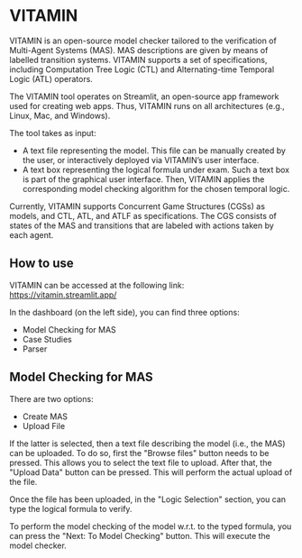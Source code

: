 # VITAMIN

VITAMIN is an open-source model checker tailored to the verification of Multi-Agent Systems (MAS). MAS descriptions are given by means of labelled transition systems.
VITAMIN supports a set of specifications, including Computation Tree Logic (CTL) and Alternating-time Temporal Logic (ATL) operators. 

The VITAMIN tool operates on Streamlit, an open-source app framework used for creating web apps. Thus, VITAMIN runs on all architectures (e.g., Linux, Mac, and Windows). 

The tool takes as input:
- A text file representing the model. This file can be manually created by the user, or interactively deployed via VITAMIN’s user interface.
- A text box representing the logical formula under exam. Such a text box is part of the graphical user interface.
Then, VITAMIN applies the corresponding model checking algorithm for the chosen temporal logic. 

Currently, VITAMIN supports Concurrent Game Structures (CGSs) as models, and CTL, ATL, and ATLF as specifications. 
The CGS consists of states of the MAS and transitions that are labeled with actions taken by each agent. 

## How to use

VITAMIN can be accessed at the following link: https://vitamin.streamlit.app/

In the dashboard (on the left side), you can find three options:
- Model Checking for MAS
- Case Studies
- Parser

## Model Checking for MAS

There are two options:
- Create MAS
- Upload File

If the latter is selected, then a text file describing the model (i.e., the MAS) can be uploaded. 
To do so, first the "Browse files" button needs to be pressed. This allows you to select the text file to upload. After that, the "Upload Data" button can be pressed. This will perform the actual upload of the file.

Once the file has been uploaded, in the "Logic Selection" section, you can type the logical formula to verify.

To perform the model checking of the model w.r.t. to the typed formula, you can press the "Next: To Model Checking" button. This will execute the model checker.
